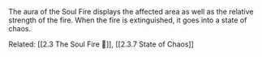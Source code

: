 The aura of the Soul Fire displays the affected area as well as the relative strength of the fire.
When the fire is extinguished, it goes into a state of chaos.

Related: [[2.3 The Soul Fire 🌌]], [[2.3.7 State of Chaos]]